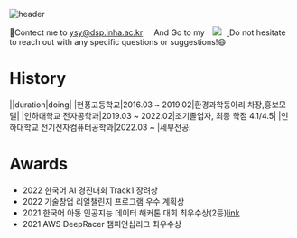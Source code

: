 <!--
![ysy2000's GitHub stats](https://github-readme-stats.vercel.app/api?username=ysy2000&show_icons=true&theme=vue)-->
![header](https://capsule-render.vercel.app/api?type=waving&reversal=true&section=footer&color=0:191970,100:108080&text=Hi👋🏻this%20is%20YSY&height=400&desc=Assistent%20Researcher%20in%20INHA%20Univ.🐲&animation=fadeIn&fontColor=feFffe)


💌Contect me to ysy@dsp.inha.ac.kr&nbsp;&nbsp;&nbsp;&nbsp;&nbsp;And Go to my 
<a href="https://ysy2000.tistory.com/">
    <img 
        src="http://img.shields.io/badge/-Tistory-222222?style=flat&logo=Tistory&link=https://ysy2000.tistory.com/"
        style="height : auto; margin-left : 10px; margin-right : 10px;"/>
</a>
Do not hesitate to reach out with any specific questions or suggestions!😄

# History
||duration|doing|
|현풍고등학교|2016.03 ~ 2019.02|환경과학동아리 차장,홍보모델|
|인하대학교 전자공학과|2019.03 ~ 2022.02|조기졸업자, 최종 학점 4.1/4.5|
|인하대학교 전기전자컴퓨터공학과|2022.03 ~ |세부전공: 

# Awards
 - 2022 한국어 AI 경진대회 Track1 장려상
 - 2022 기술창업 리얼챌린지 프로그램 우수 계획상
 - 2021 한국어 아동 인공지능 데이터 해커톤 대회 최우수상(2등)[link](http://www.lecturernews.com/news/articleView.html?idxno=86979)
 - 2021 AWS DeepRacer 챔피언십리그 최우수상
 
<!--
- 🔭 I’m currently working on ...
- 🌱 I’m currently learning ...
- 👯 I’m looking to collaborate on ...
- 🤔 I’m looking for help with ...
- 💬 Ask me about ...
- 📫 How to reach me: ...
- 😄 Pronouns: ...
- ⚡ Fun fact: ...
-->

